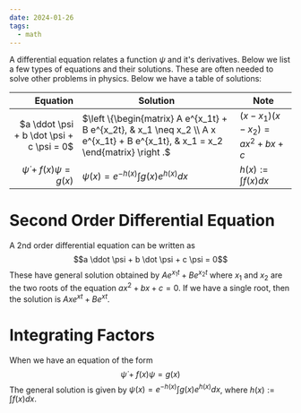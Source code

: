 ```yaml
---
date: 2024-01-26
tags:
  - math
---
```

A differential equation relates a function $\psi$ and it's derivatives. Below we list a few types of equations and their solutions. These are often needed to solve other problems in physics. Below we have a table of solutions:

| Equation | Solution | Note |
| ---: | ---- | ---- |
| $a \ddot \psi + b \dot \psi + c \psi = 0$ | $\left \{\begin{matrix} A e^{x_1t} + B e^{x_2t}, & x_1 \neq x_2 \\ A x e^{x_1t} + B e^{x_1t}, & x_1 = x_2 \end{matrix} \right .$ | $(x-x_1)(x-x_2)=ax^2+bx+c$ |
| $\dot \psi + f(x) \psi = g(x)$ | $\psi(x) = e^{-h(x)}\int g(x) e^{h(x)} dx$ | $h(x) := \int f(x) dx$ |

# Second Order Differential Equation
A 2nd order differential equation can be written as $$a \ddot \psi + b \dot \psi + c \psi = 0$$
These have general solution obtained by $A e^{x_1t} + B e^{x_2t}$ where $x_1$ and $x_2$ are the two roots of the equation $ax^2 + bx + c = 0$. If we have a single root, then the solution is $Axe^{xt} + Be^{xt}$. 

# Integrating Factors
When we have an equation of the form
$$\dot \psi + f(x) \psi = g(x)$$
The general solution is given by $\psi(x) = e^{-h(x)}\int g(x) e^{h(x)} dx$, where $h(x) := \int f(x) dx$.